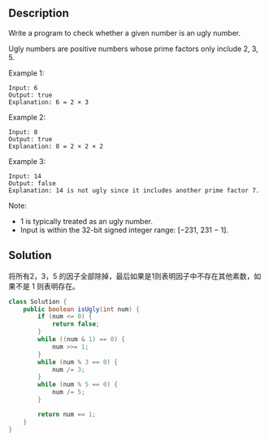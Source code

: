 ## Description

Write a program to check whether a given number is an ugly number.

Ugly numbers are positive numbers whose prime factors only include 2, 3, 5.

Example 1:
```
Input: 6
Output: true
Explanation: 6 = 2 × 3
```
Example 2:
```
Input: 8
Output: true
Explanation: 8 = 2 × 2 × 2
```
Example 3:
```
Input: 14
Output: false 
Explanation: 14 is not ugly since it includes another prime factor 7.
```
Note:

- 1 is typically treated as an ugly number.
- Input is within the 32-bit signed integer range: [−231,  231 − 1].

## Solution

将所有2，3，5 的因子全部除掉，最后如果是1则表明因子中不存在其他素数，如果不是 1 则表明存在。

```java
class Solution {
    public boolean isUgly(int num) {
        if (num <= 0) {
            return false;
        }
        while ((num & 1) == 0) {
            num >>= 1;
        }
        while (num % 3 == 0) {
            num /= 3;
        }
        while (num % 5 == 0) {
            num /= 5;
        }

        return num == 1;
    }
}

```
